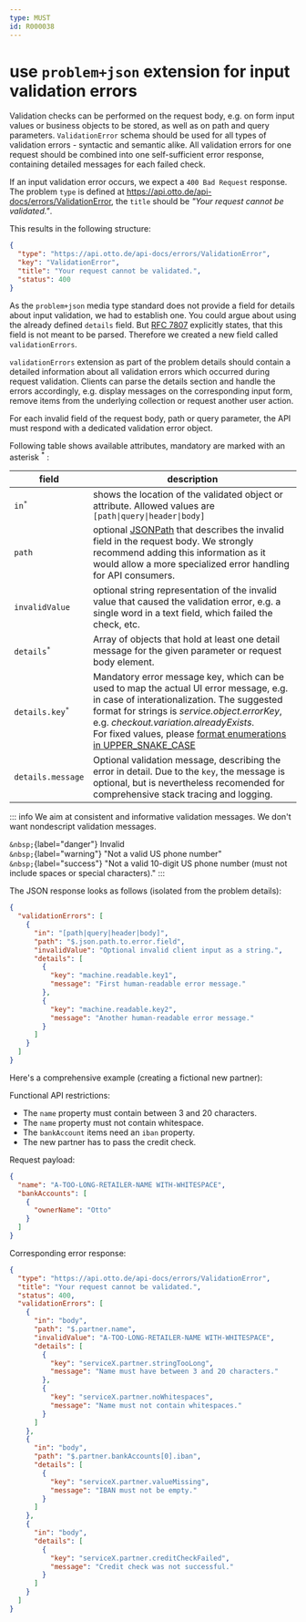 ```yaml
---
type: MUST
id: R000038
---
```


# use `problem+json` extension for input validation errors

Validation checks can be performed on the request body, e.g. on form input values or business objects to be stored, as well as on path and query parameters. `ValidationError` schema should be used for all types of validation errors - syntactic and semantic alike. All validation errors for one request should be combined into one self-sufficient error response, containing detailed messages for each failed check.

If an input validation error occurs, we expect a `400 Bad Request` response. The problem `type` is defined at <https://api.otto.de/api-docs/errors/ValidationError>, the `title` should be _"Your request cannot be validated."_.

This results in the following structure:

```json
{
  "type": "https://api.otto.de/api-docs/errors/ValidationError",
  "key": "ValidationError",
  "title": "Your request cannot be validated.",
  "status": 400
}
```

As the `problem+json` media type standard does not provide a field for details about input validation, we had to establish one.
You could argue about using the already defined `details` field.
But [RFC 7807](https://tools.ietf.org/html/rfc7807) explicitly states, that this field is not meant to be parsed.
Therefore we created a new field called `validationErrors`.

`validationErrors` extension as part of the problem details should contain a detailed information about all validation errors which occurred during request validation. Clients can parse the details section and handle the errors accordingly, e.g. display messages on the corresponding input form, remove items from the underlying collection or request another user action.

For each invalid field of the request body, path or query parameter, the API must respond with a dedicated validation error object.

Following table shows available attributes, mandatory are marked with an asterisk <sup>\*</sup> :

| field                                 | description                                                                                                                                                                                                                                                                                                                                                       |
| ------------------------------------- | ----------------------------------------------------------------------------------------------------------------------------------------------------------------------------------------------------------------------------------------------------------------------------------------------------------------------------------------------------------------- |
| <code>in<sup>\*</sup></code>          | shows the location of the validated object or attribute. Allowed values are `[path\|query\|header\|body]`                                                                                                                                                                                                                                                         |
| `path`                                | optional [JSONPath](https://goessner.net/articles/JsonPath/) that describes the invalid field in the request body. We strongly recommend adding this information as it would allow a more specialized error handling for API consumers.                                                                                                                           |
| `invalidValue`                        | optional string representation of the invalid value that caused the validation error, e.g. a single word in a text field, which failed the check, etc.                                                                                                                                                                                                            |
| <code>details<sup>\*</sup></code>     | Array of objects that hold at least one detail message for the given parameter or request body element.                                                                                                                                                                                                                                                           |
| <code>details.key<sup>\*</sup></code> | Mandatory error message key, which can be used to map the actual UI error message, e.g. in case of interationalization. The suggested format for strings is _service.object.errorKey_, e.g. _checkout.variation.alreadyExists_. <br> For fixed values, please [format enumerations in UPPER_SNAKE_CASE](https://api.develop.otto.de/api-docs/guidelines/#R004090) |
| `details.message`                     | Optional validation message, describing the error in detail. Due to the `key`, the message is optional, but is nevertheless recomended for comprehensive stack tracing and logging.                                                                                                                                                                               |

::: info
We aim at consistent and informative validation messages.
We don't want nondescript validation messages.

`&nbsp;`{label="danger"} Invalid  
`&nbsp;`{label="warning"} "Not a valid US phone number"  
`&nbsp;`{label="success"} "Not a valid 10-digit US phone number (must not include spaces or special characters)."
:::

The JSON response looks as follows (isolated from the problem details):

```json
{
  "validationErrors": [
    {
      "in": "[path|query|header|body]",
      "path": "$.json.path.to.error.field",
      "invalidValue": "Optional invalid client input as a string.",
      "details": [
        {
          "key": "machine.readable.key1",
          "message": "First human-readable error message."
        },
        {
          "key": "machine.readable.key2",
          "message": "Another human-readable error message."
        }
      ]
    }
  ]
}
```

Here's a comprehensive example (creating a fictional new partner):

Functional API restrictions:

- The `name` property must contain between 3 and 20 characters.
- The `name` property must not contain whitespace.
- The `bankAccount` items need an `iban` property.
- The new partner has to pass the credit check.

Request payload:

```json
{
  "name": "A-TOO-LONG-RETAILER-NAME WITH-WHITESPACE",
  "bankAccounts": [
    {
      "ownerName": "Otto"
    }
  ]
}
```

Corresponding error response:

```json
{
  "type": "https://api.otto.de/api-docs/errors/ValidationError",
  "title": "Your request cannot be validated.",
  "status": 400,
  "validationErrors": [
    {
      "in": "body",
      "path": "$.partner.name",
      "invalidValue": "A-TOO-LONG-RETAILER-NAME WITH-WHITESPACE",
      "details": [
        {
          "key": "serviceX.partner.stringTooLong",
          "message": "Name must have between 3 and 20 characters."
        },
        {
          "key": "serviceX.partner.noWhitespaces",
          "message": "Name must not contain whitespaces."
        }
      ]
    },
    {
      "in": "body",
      "path": "$.partner.bankAccounts[0].iban",
      "details": [
        {
          "key": "serviceX.partner.valueMissing",
          "message": "IBAN must not be empty."
        }
      ]
    },
    {
      "in": "body",
      "details": [
        {
          "key": "serviceX.partner.creditCheckFailed",
          "message": "Credit check was not successful."
        }
      ]
    }
  ]
}
```
